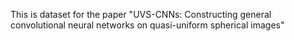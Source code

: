 This is dataset for the paper "UVS-CNNs: Constructing general convolutional neural networks on quasi-uniform spherical images"
